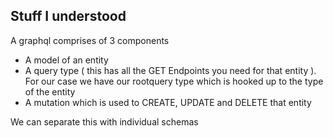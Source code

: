 ## Stuff I understood

A graphql comprises of 3 components

- A model of an entity
- A query type ( this has all the GET Endpoints you need for that entity ). For our case we have our rootquery type which is hooked up to the type of the entity
- A mutation which is used to CREATE, UPDATE and DELETE that entity

We can separate this with individual schemas
